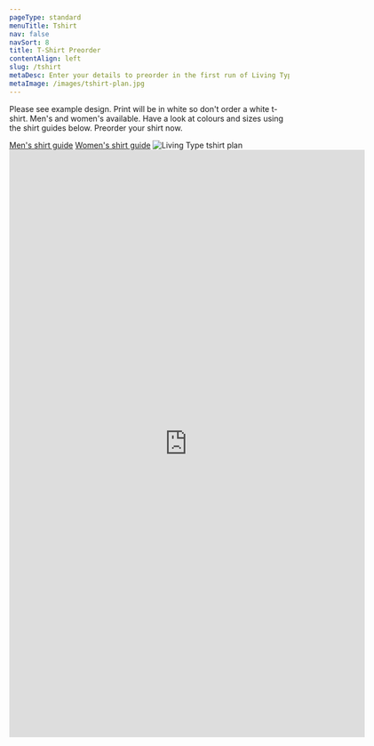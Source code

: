 ```yaml
---
pageType: standard
menuTitle: Tshirt
nav: false
navSort: 8
title: T-Shirt Preorder
contentAlign: left
slug: /tshirt
metaDesc: Enter your details to preorder in the first run of Living Type t-shirts
metaImage: /images/tshirt-plan.jpg
---
```

<div class="row">
    <div class="col-md-6 mb-5">
        <p>Please see example design. Print will be in white so don't order a white t-shirt. Men's and women's available. Have a look at colours and sizes using the shirt guides below. Preorder your shirt now.</p>
        <a href="/images/mens-shirt-guide.pdf" class="btn btn-outline-secondary" target="_blank">Men's shirt guide</a>
        <a href="/images/womens-shirt-guide.pdf" class="btn btn-outline-secondary" target="_blank">Women's shirt guide</a>
        <img src="/images/tshirt-plan.jpg" alt="Living Type tshirt plan" class="img-fluid mt-3">
    </div>
    <div class="col-md-6 embed-responsive embed-responsive-1by1">

<iframe src="https://docs.google.com/forms/d/e/1FAIpQLSc5hjYHg-96NHkjrHkaBsBQXW_wPZ57OKJ1qkIUNtHea_80gg/viewform?embedded=true" width="640" height="1057" frameborder="0" marginheight="0" marginwidth="0">Loading...</iframe>
    </div>
</div>
